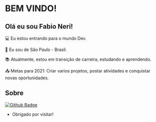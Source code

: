 # BEM VINDO!

 

## Olá eu sou Fabio Neri!

 

:computer: Eu estou entrando para o mundo Dev. 

:house_with_garden: Eu sou de São Paulo - Brasil.

:books: Atualmente, estou em transição de carreira, estudando e aprendendo. 

:outbox_tray: Metas para 2021: Criar varios projetos, postar atividades e conquistar novas oportunidades.
 

## Sobre

[![Github Badge](https://img.shields.io/badge/-Github-000?style=flat-square&logo=Github&logoColor=white&link=LINK_GIT)](LINK_GIT)

- Obrigado por visitar!
